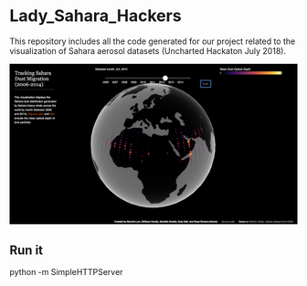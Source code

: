 # Lady_Sahara_Hackers
This repository includes all the code generated for our project related to the visualization of Sahara aerosol datasets (Uncharted Hackaton July 2018). 

![alt text](https://github.com/RosaRomeroGomez/Lady_Sahara_Hackers/blob/master/screenshot.png)


## Run it
python -m SimpleHTTPServer

